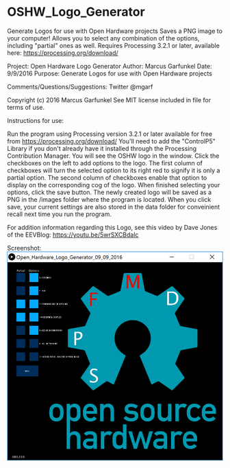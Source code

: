# OSHW_Logo_Generator
Generate Logos for use with Open Hardware projects
Saves a PNG image to your computer!
Allows you to select any combination of the options, including "partial" ones as well.
Requires Processing 3.2.1 or later, available here: https://processing.org/download/

Project: Open Hardware Logo Generator
Author: Marcus Garfunkel
Date: 9/9/2016
Purpose: Generate Logos for use with Open Hardware projects

Comments/Questions/Suggestions: Twitter @mgarf

Copyright (c) 2016 Marcus Garfunkel
See MIT license included in file for terms of use. 

Instructions for use:

Run the program using Processing version 3.2.1 or later available for free from https://processing.org/download/
You'll need to add the "ControlP5" Library if you don't already have it installed through the Processing Contribution Manager.
You will see the OSHW logo in the window.
Click the checkboxes on the left to add options to the logo.
The first column of checkboxes will turn the selected option to its right red to signify it is only a partial option.
The second column of checkboxes enable that option to display on the corresponding cog of the logo.
When finished selecting your options, click the save button.
The newly created logo will be saved as a PNG in the /images folder where the program is located.
When you click save, your current settings are also stored in the data folder for conveinient recall next time you run the program.

For addition information regarding this Logo, see this video by Dave Jones of the EEVBlog: https://youtu.be/5wrSXCBdalc

Screenshot:
![alt tag](https://github.com/MarcusGarfunkel/OSHW_Logo_Generator/blob/master/Screenshot.PNG)

